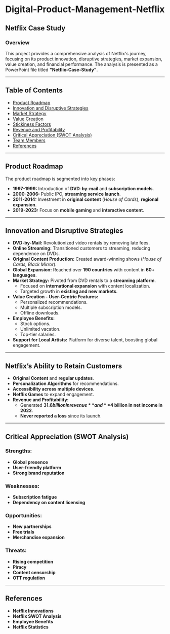 # Digital-Product-Management-Netflix

## Netflix Case Study

### Overview
This project provides a comprehensive analysis of Netflix's journey, focusing on its product innovation, disruptive strategies, market expansion, value creation, and financial performance. The analysis is presented as a PowerPoint file titled **"Netflix-Case-Study"**.

---

## Table of Contents
- [Product Roadmap](#product-roadmap)
- [Innovation and Disruptive Strategies](#innovation-and-disruptive-strategies)
- [Market Strategy](#market-strategy)
- [Value Creation](#value-creation)
- [Stickiness Factors](#stickiness-factors)
- [Revenue and Profitability](#revenue-and-profitability)
- [Critical Appreciation (SWOT Analysis)](#critical-appreciation-swot-analysis)
- [Team Members](#team-members)
- [References](#references)

---

## Product Roadmap
The product roadmap is segmented into key phases:

- **1997-1999:** Introduction of **DVD-by-mail** and **subscription models**.
- **2000-2006:** Public IPO, **streaming service launch**.
- **2011-2014:** Investment in **original content** (*House of Cards*), **regional expansion**.
- **2019-2023:** Focus on **mobile gaming** and **interactive content**.

---

## Innovation and Disruptive Strategies
- **DVD-by-Mail:** Revolutionized video rentals by removing late fees.
- **Online Streaming:** Transitioned customers to streaming, reducing dependence on DVDs.
- **Original Content Production:** Created award-winning shows (*House of Cards, Black Mirror*).
- **Global Expansion:** Reached over **190 countries** with content in **60+ languages**.
- **Market Strategy:** Pivoted from DVD rentals to a **streaming platform**.
  - Focused on **international expansion** with content localization.
  - Targeted growth in **existing and new markets**.
- **Value Creation - User-Centric Features:**
  - Personalized recommendations.
  - Multiple subscription models.
  - Offline downloads.
- **Employee Benefits:**
  - Stock options.
  - Unlimited vacation.
  - Top-tier salaries.
- **Support for Local Artists:** Platform for diverse talent, boosting global engagement.

---

## Netflix’s Ability to Retain Customers
- **Original Content** and **regular updates**.
- **Personalization Algorithms** for recommendations.
- **Accessibility across multiple devices**.
- **Netflix Games** to expand engagement.
- **Revenue and Profitability:**
  - Generated **$31.6 billion in revenue** and **$4 billion in net income in 2022**.
  - **Never reported a loss** since its launch.

---

## Critical Appreciation (SWOT Analysis)

### Strengths:
- **Global presence**
- **User-friendly platform**
- **Strong brand reputation**

### Weaknesses:
- **Subscription fatigue**
- **Dependency on content licensing**

### Opportunities:
- **New partnerships**
- **Free trials**
- **Merchandise expansion**

### Threats:
- **Rising competition**
- **Piracy**
- **Content censorship**
- **OTT regulation**

---

## References
- **Netflix Innovations**
- **Netflix SWOT Analysis**
- **Employee Benefits**
- **Netflix Statistics**
